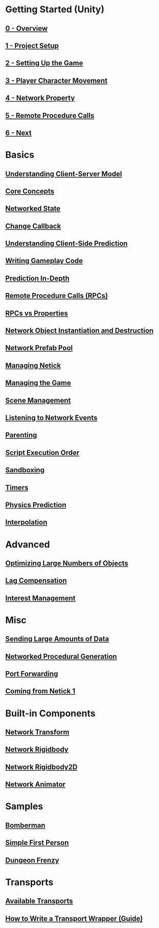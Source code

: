 # Getting Started (Unity)

## [0 - Overview](getting-started-guide/0-overview.md)

## [1 - Project Setup](getting-started-guide/1-project-setup.md)

## [2 - Setting Up the Game](getting-started-guide/2-setting-up-the-game.md)

## [3 - Player Character Movement](getting-started-guide/3-player-character-movement.md)

## [4 - Network Property](getting-started-guide/4-network-property.md)

## [5 - Remote Procedure Calls](getting-started-guide/5-remote-procedure-call.md)

## [6 - Next](getting-started-guide/6-next.md)

# Basics

## [Understanding Client-Server Model](understanding-client-server-model.md)

## [Core Concepts](core-concepts.md)

## [Networked State](networked-state.md)

## [Change Callback](change-callback.md)

## [Understanding Client-Side Prediction](understanding-client-side-prediction/understanding-client-side-prediction.md)

## [Writing Gameplay Code](understanding-client-side-prediction/writing-gameplay-code.md)

## [Prediction In-Depth](prediction-in-depth.md)

## [Remote Procedure Calls (RPCs)](remote-procedure-calls-rpcs.md)

## [RPCs vs Properties](rpcs-vs-properties.md)

## [Network Object Instantiation and Destruction](network-object-instantiation-and-destruction/network-object-instantiation-and-destruction.md)

## [Network Prefab Pool](network-object-instantiation-and-destruction/network-prefab-pool.md)

## [Managing Netick](managing-netick.md)

## [Managing the Game](managing-the-game.md)

## [Scene Management](scene-management.md)

## [Listening to Network Events](listening-to-network-events.md)

## [Parenting](parenting.md)

## [Script Execution Order](script-execution-order.md)

## [Sandboxing](sandboxing.md)

## [Timers](timers.md)

## [Physics Prediction](physics-prediction.md)

## [Interpolation](interpolation.md)

# Advanced

## [Optimizing Large Numbers of Objects](optimizing-large-numbers-of-objects.md)

## [Lag Compensation](lag-compensation.md)

## [Interest Management](interest-management.md)

# Misc

## [Sending Large Amounts of Data](sending-large-amounts-of-data.md) 

## [Networked Procedural Generation](networked-procedural-generation.md)

## [Port Forwarding](port-forwarding.md)

## [Coming from Netick 1](coming-from-netick-1.md)


# Built-in Components

## [Network Transform](built-in-components/networktransform.md)

## [Network Rigidbody](built-in-components/networkrigidbody.md)

## [Network Rigidbody2D](built-in-components/networkrigidbody2d.md)

## [Network Animator](built-in-components/networkanimator.md)

# Samples

## [Bomberman](samples/bomberman.md)

## [Simple First Person](samples/simple-first-person.md)

## [Dungeon Frenzy](samples/dungeon-frenzy.md)

# Transports

## [Available Transports](transports.md)

## [How to Write a Transport Wrapper (Guide)](how-to-write-a-transport-wrapper.md)
